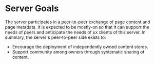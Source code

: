 Server Goals
============

The server participates in a peer-to-peer exchange of page content and page metadata.
It is expected to be mostly-on so that it can support the needs of peers and anticipate the needs of ux clients of this server.
In summary, the server's peer-to-peer side exists to:
* Encourage the deployment of independently owned content stores.
* Support community among owners through systematic sharing of content.